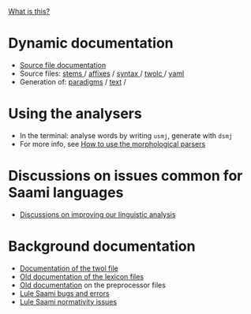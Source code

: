 [What is this?](WhatIsThis.md)

Dynamic documentation
=====================

-   [Source file documentation](index.md)
-   Source files: 
    [stems  ](https://github.com/giellalt/lang-smj/tree/develop/src/fst/stems/) /
    [affixes](https://github.com/giellalt/lang-smj/tree/develop/src/fst/affixes/) /
    [syntax ](https://github.com/giellalt/lang-smj/tree/develop/src/cg3/) /
    [twolc  ](https://github.com/giellalt/lang-smj/tree/develop/src/fst/smj-phon.twolc) /
    [yaml   ](https://github.com/giellalt/lang-smj/tree/develop/test/src/gt-norm-yamls/)
-   Generation of:
    [paradigms](http://giellatekno.uit.no/cgi/p-smj.smj.html) /
    [text](http://giellatekno.uit.no/cgi/d-smj.smj.html) /

Using the analysers
===================

-   In the terminal: analyse words by writing `usmj`, generate with
    `dsmj`
-   For more info, see [How to use the morphological
    parsers](/tools/docu-sme-manual.html)

Discussions on issues common for Saami languages
================================================

-   [Discussions on improving our linguistic
    analysis](https://giellalt.uit.no/lang/smi/index.html)

Background documentation
========================

-   [Documentation of the twol file](docu-smj-twol.md)
-   [Old documentation of the lexicon files](docu-smj-lex.md)
-   [Old documentation](docu-smj-preprocessor.md) on the preprocessor
    files
-   [Lule Saami bugs and errors](docu-smj-bugs.md)
-   [Lule Saami normativity issues](normativity-issues.md)
